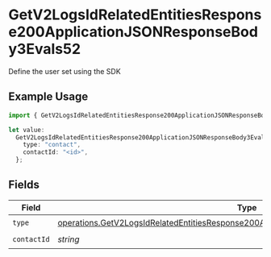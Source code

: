 # GetV2LogsIdRelatedEntitiesResponse200ApplicationJSONResponseBody3Evals52

Define the user set using the SDK

## Example Usage

```typescript
import { GetV2LogsIdRelatedEntitiesResponse200ApplicationJSONResponseBody3Evals52 } from "orq-poc-typescript-multi-env-version/models/operations";

let value:
  GetV2LogsIdRelatedEntitiesResponse200ApplicationJSONResponseBody3Evals52 = {
    type: "contact",
    contactId: "<id>",
  };
```

## Fields

| Field                                                                                                                                                                                              | Type                                                                                                                                                                                               | Required                                                                                                                                                                                           | Description                                                                                                                                                                                        |
| -------------------------------------------------------------------------------------------------------------------------------------------------------------------------------------------------- | -------------------------------------------------------------------------------------------------------------------------------------------------------------------------------------------------- | -------------------------------------------------------------------------------------------------------------------------------------------------------------------------------------------------- | -------------------------------------------------------------------------------------------------------------------------------------------------------------------------------------------------- |
| `type`                                                                                                                                                                                             | [operations.GetV2LogsIdRelatedEntitiesResponse200ApplicationJSONResponseBody3Evals52Type](../../models/operations/getv2logsidrelatedentitiesresponse200applicationjsonresponsebody3evals52type.md) | :heavy_check_mark:                                                                                                                                                                                 | N/A                                                                                                                                                                                                |
| `contactId`                                                                                                                                                                                        | *string*                                                                                                                                                                                           | :heavy_check_mark:                                                                                                                                                                                 | N/A                                                                                                                                                                                                |